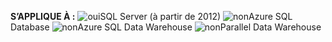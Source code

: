 <Token>**S’APPLIQUE À :** ![oui](media/yes.png)SQL Server (à partir de 2012) ![non](media/no.png)Azure SQL Database ![non](media/no.png)Azure SQL Data Warehouse ![non](media/no.png)Parallel Data Warehouse </Token>

